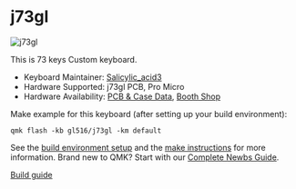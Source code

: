 # j73gl

![j73gl](https://cdn-ak.f.st-hatena.com/images/fotolife/S/Salicylic_acid3/20201113/20201113010013.png)

This is 73 keys Custom keyboard.

* Keyboard Maintainer: [Salicylic_acid3](https://github.com/Salicylic-acid3)
* Hardware Supported: j73gl PCB, Pro Micro
* Hardware Availability: [PCB & Case Data](https://github.com/Salicylic-acid3/PCB_Data), [Booth Shop](https://salicylic-acid3.booth.pm/items/2672651)

Make example for this keyboard (after setting up your build environment):

    qmk flash -kb gl516/j73gl -km default

See the [build environment setup](https://docs.qmk.fm/#/getting_started_build_tools) and the [make instructions](https://docs.qmk.fm/#/getting_started_make_guide) for more information. Brand new to QMK? Start with our [Complete Newbs Guide](https://docs.qmk.fm/#/newbs).

[Build guide](https://salicylic-acid3.hatenablog.com/entry/nknl7-build-guide)
